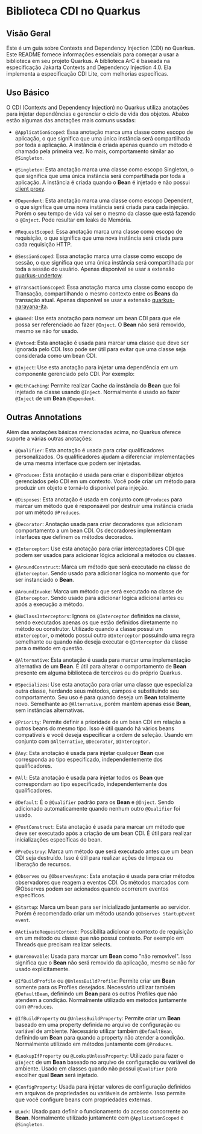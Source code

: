 # Biblioteca CDI no Quarkus

## Visão Geral

Este é um guia sobre Contexts and Dependency Injection (CDI) no Quarkus. Este README fornece informações essenciais para começar a usar a biblioteca em seu projeto Quarkus. A biblioteca ArC é baseada na especificação Jakarta Contexts and Dependency Injection 4.0. Ela implementa a especificação CDI Lite, com melhorias específicas.

## Uso Básico

O CDI (Contexts and Dependency Injection) no Quarkus utiliza anotações para injetar dependências e gerenciar o ciclo de vida dos objetos. Abaixo estão algumas das anotações mais comuns usadas:

- `@ApplicationScoped`: Essa anotação marca uma classe como escopo de aplicação, o que significa que uma única instância será compartilhada por toda a aplicação. A instância é criada apenas quando um método é chamado pela primeira vez. No mais, comportamento similar ao `@Singleton`.

- `@Singleton`: Esta anotação marca uma classe como escopo Singleton, o que significa que uma única instância será compartilhada por toda a aplicação. A instância é criada quando o **Bean** é injetado e não possui [client proxy](https://quarkus.io/guides/cdi#client_proxies).

- `@Dependent`: Esta anotação marca uma classe como escopo Dependent, o que significa que uma nova instância será criada para cada injeção. Porém o seu tempo de vida vai ser o mesmo da classe que está fazendo o `@Inject`. Pode resultar em leaks de Memória.

- `@RequestScoped`: Essa anotação marca uma classe como escopo de requisição, o que significa que uma nova instância será criada para cada requisição HTTP.

- `@SessionScoped`: Essa anotação marca uma classe como escopo de sessão, o que significa que uma única instância será compartilhada por toda a sessão do usuário. Apenas disponível se usar a extensão [quarkus-undertow](https://quarkus.io/extensions/io.quarkus/quarkus-undertow).

- `@TransactionScoped`: Essa anotação marca uma classe como escopo de Transação, compartilhando o mesmo contexto entre os **Beans** da transação atual. Apenas disponível se usar a extensão [quarkus-narayana-jta](https://quarkus.io/guides/transaction).

- `@Named`: Use esta anotação para nomear um bean CDI para que ele possa ser referenciado ao fazer `@Inject`. O **Bean** não será removido, mesmo se não for usado.

- `@Vetoed`: Esta anotação é usada para marcar uma classe que deve ser ignorada pelo CDI. Isso pode ser útil para evitar que uma classe seja considerada como um bean CDI.

- `@Inject`: Use esta anotação para injetar uma dependência em um componente gerenciado pelo CDI. Por exemplo:

- `@WithCaching`: Permite realizar Cache da instância do **Bean** que foi injetado na classe usando `@Inject`. Normalmente é usado ao fazer `@Inject` de um **Bean** `@Dependent`.

## Outras Annotations

Além das anotações básicas mencionadas acima, no Quarkus oferece suporte a várias outras anotações:

- `@Qualifier`: Esta anotação é usada para criar qualificadores personalizados. Os qualificadores ajudam a diferenciar implementações de uma mesma interface que podem ser injetadas.

- `@Produces`: Esta anotação é usada para criar e disponibilizar objetos gerenciados pelo CDI em um contexto. Você pode criar um método para produzir um objeto e torná-lo disponível para injeção.

- `@Disposes`: Esta anotação é usada em conjunto com `@Produces` para marcar um método que é responsável por destruir uma instância criada por um método `@Produces`.

- `@Decorator`: Anotação usada para criar decoradores que adicionam comportamento a um bean CDI. Os decoradores implementam interfaces que definem os métodos decorados.

- `@Interceptor`: Use esta anotação para criar interceptadores CDI que podem ser usados para adicionar lógica adicional a métodos ou classes.

- `@AroundConstruct`: Marca um método que será executado na classe de `@Interceptor`. Sendo usado para adicionar lógica no momento que for ser instanciado o **Bean**.

- `@AroundInvoke`: Marca um método que será executado na classe de `@Interceptor`. Sendo usado para adicionar lógica adicional antes ou após a execução a método.

- `@NoClassInterceptors`: Ignora os `@Interceptor` definidos na classe, sendo executados apenas os que estão definidos diretamente no método ou construtor. Utilizado quando a classe possui um `@Interceptor`, o método possui outro `@Interceptor` possuindo uma regra semelhante ou quando não deseja executar o `@Interceptor` da classe para o método em questão.

- `@Alternative`: Esta anotação é usada para marcar uma implementação alternativa de um **Bean**. É útil para alterar o comportamento de **Bean** presente em alguma biblioteca de terceiros ou do próprio Quarkus.

- `@Specializes`: Use esta anotação para criar uma classe que especializa outra classe, herdando seus métodos, campos e substituindo seu comportamento. Seu uso é para quando deseja um **Bean** totalmente novo. Semelhante ao `@Alternative`, porém mantém apenas esse **Bean**, sem instâncias alternativas.

- `@Priority`: Permite definir a prioridade de um bean CDI em relação a outros beans do mesmo tipo. Isso é útil quando há vários beans compatíveis e você deseja especificar a ordem de seleção. Usando em conjunto com `@Alternative`, `@Decorator`, `@Interceptor`.

- `@Any`: Esta anotação é usada para injetar qualquer **Bean** que corresponda ao tipo especificado, independentemente dos qualificadores.

- `@All`: Esta anotação é usada para injetar todos os **Bean** que correspondam ao tipo especificado, independentemente dos qualificadores.

- `@Default`: É o `@Qualifier` padrão para os **Bean** e `@Inject`. Sendo adicionado automaticamente quando nenhum outro `@Qualifier` foi usado.

- `@PostConstruct`: Esta anotação é usada para marcar um método que deve ser executado após a criação de um bean CDI. É útil para realizar inicializações específicas do bean.

- `@PreDestroy`: Marca um método que será executado antes que um bean CDI seja destruído. Isso é útil para realizar ações de limpeza ou liberação de recursos.

- `@Observes` ou `@ObservesAsync`: Esta anotação é usada para criar métodos observadores que reagem a eventos CDI. Os métodos marcados com @Observes podem ser acionados quando ocorrerem eventos específicos.

- `@Startup`: Marca um bean para ser inicializado juntamente ao servidor. Porém é recomendado criar um método usando `@Observes StartupEvent event`.

- `@ActivateRequestContext`: Possibilita adicionar o contexto de requisição em um método ou classe que não possui contexto. Por exemplo em Threads que precisam realizar selects.

- `@Unremovable`: Usada para marcar um **Bean** como "não removível". Isso significa que o **Bean** não será removido da aplicação, mesmo se não for usado explicitamente.

- `@IfBuildProfile` ou `@UnlessBuildProfile`: Permite criar um **Bean** somente para os Profiles desejados. Necessário utilizar também `@DefaultBean`, definindo um **Bean** para os outros Profiles que não atendem a condição. Normalmente utilizado em métodos juntamente com `@Produces`.

- `@IfBuildProperty` ou `@UnlessBuildProperty`: Permite criar um **Bean** baseado em uma property definida no arquivo de configuração ou variável de ambiente. Necessário utilizar também `@DefaultBean`, definindo um **Bean** para quando a property não atender a condição. Normalmente utilizado em métodos juntamente com `@Produces`.

- `@LookupIfProperty` ou `@LookupUnlessProperty`: Utilizado para fazer o `@Inject` de um **Bean** baseado no arquivo de configuração ou variável de ambiente. Usado em classes quando não possui `@Qualifier` para escolher qual **Bean** será injetado.

- `@ConfigProperty`: Usada para injetar valores de configuração definidos em arquivos de propriedades ou variáveis de ambiente. Isso permite que você configure beans com propriedades externas.

- `@Lock`: Usado para definir o funcionamento do acesso concorrente ao **Bean**. Normalmente utilizado juntamente com `@ApplicationScoped` e `@Singleton`.
